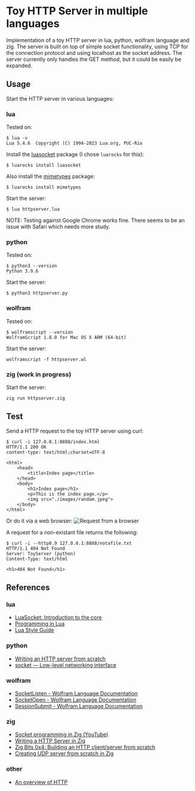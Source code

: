# Toy HTTP Server in multiple languages

Implementation of a toy HTTP server in lua, python, wolfram language and zig.
The server is built on top of simple socket functionality, using TCP for the connection protocol and using localhost as the socket address.
The server currently only handles the GET method, but it could be easily be expanded.

## Usage

Start the HTTP server in various languages:

### lua

Tested on:
```shell
$ lua -v
Lua 5.4.6  Copyright (C) 1994-2023 Lua.org, PUC-Rio
```

Install the [luasocket](https://github.com/lunarmodules/luasocket) package (I chose `luarocks` for this):
```shell
$ luarocks install luasocket
```

Also install the [mimetypes](https://github.com/lunarmodules/lua-mimetypes) package:
```shell
$ luarocks install mimetypes
```

Start the server:
```shell
$ lua httpserver.lua
```

NOTE: Testing against Google Chrome works fine. There seems to be an issue with Safari which needs more study.

### python

Tested on:
```shell
$ python3 --version
Python 3.9.6
```

Start the server:
```shell
$ python3 httpserver.py
```

### wolfram

Tested on:
```shell
$ wolframscript --version
WolframScript 1.8.0 for Mac OS X ARM (64-bit)
```

Start the server:
```shell
wolframscript -f httpserver.wl
```

### zig (work in progress)

Start the server:
```shell
zig run httpserver.zig
```

## Test

Send a HTTP request to the toy HTTP server using curl:
```shell
$ curl -i 127.0.0.1:8888/index.html
HTTP/1.1 200 OK
content-type: text/html;charset=UTF-8

<html>
    <head>
        <title>Index page</title>
    </head>
    <body>
        <h1>Index page</h1>
        <p>This is the index page.</p>
        <img src="./images/random.jpeg">
    </body>
</html>
```

Or do it via a web browser:
<image src="./images/browser_example.png" alt="Request from a browser">

A request for a non-existant file returns the following:
```shell
$ curl -i --http0.9 127.0.0.1:8888/notafile.txt
HTTP/1.1 404 Not Found
Server: ToyServer (python)
Content-Type: text/html

<h1>404 Not Found</h1>
```

## References

### lua

- [LuaSocket: Introduction to the core](https://lunarmodules.github.io/luasocket/introduction.html)
- [Programming in Lua](https://www.lua.org/pil/contents.html)
- [Lua Style Guide](https://github.com/Olivine-Labs/lua-style-guide)

### python

- [Writing an HTTP server from scratch](https://bhch.github.io/posts/2017/11/writing-an-http-server-from-scratch/)
- [socket — Low-level networking interface](https://docs.python.org/3/library/socket.html)

### wolfram

- [SocketListen - Wolfram Language Documentation](http://reference.wolfram.com/language/ref/SocketListen.html)
- [SocketOpen - Wolfram Language Documentation](http://reference.wolfram.com/language/ref/SocketOpen.html)
- [SessionSubmit - Wolfram Language Documentation](http://reference.wolfram.com/language/ref/SessionSubmit.html)

### zig

- [Socket programming in Zig (YouTube)](https://www.youtube.com/watch?v=V7Jql_SZ7kY)
- [Writing a HTTP Server in Zig](https://www.pedaldrivenprogramming.com/2024/03/writing-a-http-server-in-zig/)
- [Zig Bits 0x4: Building an HTTP client/server from scratch](https://blog.orhun.dev/zig-bits-04/)
- [Creating UDP server from scratch in Zig](https://blog.reilly.dev/creating-udp-server-from-scratch-in-zig)

### other

- [An overview of HTTP](https://developer.mozilla.org/en-US/docs/Web/HTTP/Overview)